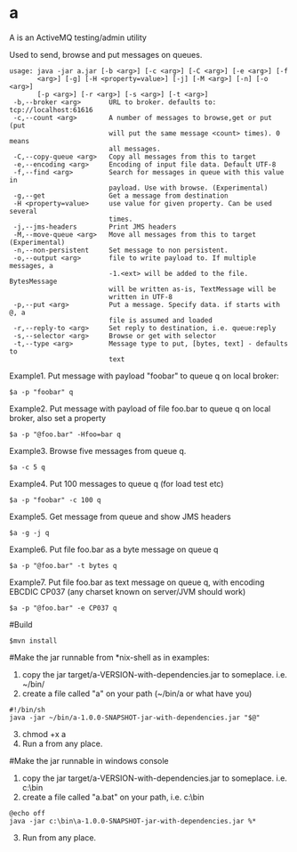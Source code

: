 a
=

A is an ActiveMQ testing/admin utility

Used to send, browse and put messages on queues.

```
usage: java -jar a.jar [-b <arg>] [-c <arg>] [-C <arg>] [-e <arg>] [-f
       <arg>] [-g] [-H <property=value>] [-j] [-M <arg>] [-n] [-o <arg>]
       [-p <arg>] [-r <arg>] [-s <arg>] [-t <arg>]
 -b,--broker <arg>       URL to broker. defaults to: tcp://localhost:61616
 -c,--count <arg>        A number of messages to browse,get or put (put
                         will put the same message <count> times). 0 means
                         all messages.
 -C,--copy-queue <arg>   Copy all messages from this to target
 -e,--encoding <arg>     Encoding of input file data. Default UTF-8
 -f,--find <arg>         Search for messages in queue with this value in 
                         payload. Use with browse. (Experimental)
 -g,--get                Get a message from destination
 -H <property=value>     use value for given property. Can be used several
                         times.
 -j,--jms-headers        Print JMS headers
 -M,--move-queue <arg>   Move all messages from this to target  (Experimental)
 -n,--non-persistent     Set message to non persistent.
 -o,--output <arg>       file to write payload to. If multiple messages, a
                         -1.<ext> will be added to the file. BytesMessage
                         will be written as-is, TextMessage will be
                         written in UTF-8
 -p,--put <arg>          Put a message. Specify data. if starts with @, a
                         file is assumed and loaded
 -r,--reply-to <arg>     Set reply to destination, i.e. queue:reply
 -s,--selector <arg>     Browse or get with selector
 -t,--type <arg>         Message type to put, [bytes, text] - defaults to
                         text
```

Example1. Put message with payload "foobar" to queue q on local broker:
    
    $a -p "foobar" q

Example2. Put message with payload of file foo.bar to queue q on local broker, also set a property
    
    $a -p "@foo.bar" -Hfoo=bar q

Example3. Browse five messages from queue q.
 
    $a -c 5 q

Example4. Put 100 messages to queue q (for load test etc)

    $a -p "foobar" -c 100 q

Example5. Get message from queue and show JMS headers
    
    $a -g -j q

Example6. Put file foo.bar as a byte message on queue q
    
    $a -p "@foo.bar" -t bytes q

Example7. Put file foo.bar as text message on queue q, with encoding EBCDIC CP037 (any charset known on server/JVM should work)
    
    $a -p "@foo.bar" -e CP037 q

#Build

    $mvn install

#Make the jar runnable from *nix-shell as in examples:
1. copy the jar target/a-VERSION-with-dependencies.jar to someplace. i.e. ~/bin/
2. create a file called "a" on your path (~/bin/a or what have you)
```  
#!/bin/sh
java -jar ~/bin/a-1.0.0-SNAPSHOT-jar-with-dependencies.jar "$@"
```
3. chmod +x a
4. Run a from any place.

#Make the jar runnable in windows console
1. copy the jar target/a-VERSION-with-dependencies.jar to someplace. i.e. c:\bin
2. create a file called "a.bat" on your path, i.e. c:\bin
```
@echo off
java -jar c:\bin\a-1.0.0-SNAPSHOT-jar-with-dependencies.jar %*
```
3. Run from any place.
